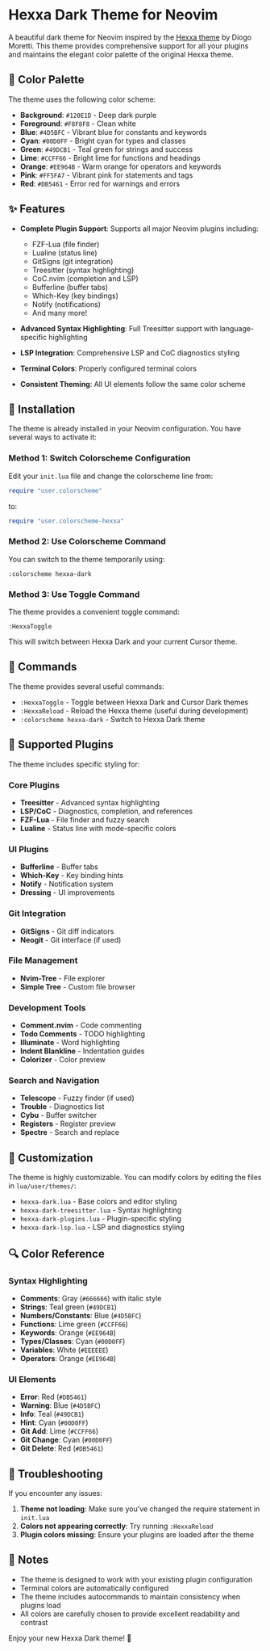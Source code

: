 # Hexxa Dark Theme for Neovim

A beautiful dark theme for Neovim inspired by the [Hexxa theme](https://github.com/diogomoretti/hexxa-theme) by Diogo Moretti. This theme provides comprehensive support for all your plugins and maintains the elegant color palette of the original Hexxa theme.

## 🎨 Color Palette

The theme uses the following color scheme:

- **Background**: `#120E1D` - Deep dark purple
- **Foreground**: `#F8F8F8` - Clean white
- **Blue**: `#4D5BFC` - Vibrant blue for constants and keywords
- **Cyan**: `#00D0FF` - Bright cyan for types and classes
- **Green**: `#49DCB1` - Teal green for strings and success
- **Lime**: `#CCFF66` - Bright lime for functions and headings
- **Orange**: `#EE964B` - Warm orange for operators and keywords
- **Pink**: `#FF5FA7` - Vibrant pink for statements and tags
- **Red**: `#DB5461` - Error red for warnings and errors

## ✨ Features

- **Complete Plugin Support**: Supports all major Neovim plugins including:
  - FZF-Lua (file finder)
  - Lualine (status line)
  - GitSigns (git integration)
  - Treesitter (syntax highlighting)
  - CoC.nvim (completion and LSP)
  - Bufferline (buffer tabs)
  - Which-Key (key bindings)
  - Notify (notifications)
  - And many more!

- **Advanced Syntax Highlighting**: Full Treesitter support with language-specific highlighting
- **LSP Integration**: Comprehensive LSP and CoC diagnostics styling
- **Terminal Colors**: Properly configured terminal colors
- **Consistent Theming**: All UI elements follow the same color scheme

## 🚀 Installation

The theme is already installed in your Neovim configuration. You have several ways to activate it:

### Method 1: Switch Colorscheme Configuration

Edit your `init.lua` file and change the colorscheme line from:
```lua
require "user.colorscheme"
```

to:
```lua
require "user.colorscheme-hexxa"
```

### Method 2: Use Colorscheme Command

You can switch to the theme temporarily using:
```vim
:colorscheme hexxa-dark
```

### Method 3: Use Toggle Command

The theme provides a convenient toggle command:
```vim
:HexxaToggle
```

This will switch between Hexxa Dark and your current Cursor theme.

## 🔧 Commands

The theme provides several useful commands:

- `:HexxaToggle` - Toggle between Hexxa Dark and Cursor Dark themes
- `:HexxaReload` - Reload the Hexxa theme (useful during development)
- `:colorscheme hexxa-dark` - Switch to Hexxa Dark theme

## 🎯 Supported Plugins

The theme includes specific styling for:

### Core Plugins
- **Treesitter** - Advanced syntax highlighting
- **LSP/CoC** - Diagnostics, completion, and references
- **FZF-Lua** - File finder and fuzzy search
- **Lualine** - Status line with mode-specific colors

### UI Plugins
- **Bufferline** - Buffer tabs
- **Which-Key** - Key binding hints
- **Notify** - Notification system
- **Dressing** - UI improvements

### Git Integration
- **GitSigns** - Git diff indicators
- **Neogit** - Git interface (if used)

### File Management
- **Nvim-Tree** - File explorer
- **Simple Tree** - Custom file browser

### Development Tools
- **Comment.nvim** - Code commenting
- **Todo Comments** - TODO highlighting
- **Illuminate** - Word highlighting
- **Indent Blankline** - Indentation guides
- **Colorizer** - Color preview

### Search and Navigation
- **Telescope** - Fuzzy finder (if used)
- **Trouble** - Diagnostics list
- **Cybu** - Buffer switcher
- **Registers** - Register preview
- **Spectre** - Search and replace

## 🎨 Customization

The theme is highly customizable. You can modify colors by editing the files in `lua/user/themes/`:

- `hexxa-dark.lua` - Base colors and editor styling
- `hexxa-dark-treesitter.lua` - Syntax highlighting
- `hexxa-dark-plugins.lua` - Plugin-specific styling
- `hexxa-dark-lsp.lua` - LSP and diagnostics styling

## 🔍 Color Reference

### Syntax Highlighting
- **Comments**: Gray (`#666666`) with italic style
- **Strings**: Teal green (`#49DCB1`)
- **Numbers/Constants**: Blue (`#4D5BFC`)
- **Functions**: Lime green (`#CCFF66`)
- **Keywords**: Orange (`#EE964B`)
- **Types/Classes**: Cyan (`#00D0FF`)
- **Variables**: White (`#EEEEEE`)
- **Operators**: Orange (`#EE964B`)

### UI Elements
- **Error**: Red (`#DB5461`)
- **Warning**: Blue (`#4D5BFC`)
- **Info**: Teal (`#49DCB1`)
- **Hint**: Cyan (`#00D0FF`)
- **Git Add**: Lime (`#CCFF66`)
- **Git Change**: Cyan (`#00D0FF`)
- **Git Delete**: Red (`#DB5461`)

## 🐛 Troubleshooting

If you encounter any issues:

1. **Theme not loading**: Make sure you've changed the require statement in `init.lua`
2. **Colors not appearing correctly**: Try running `:HexxaReload`
3. **Plugin colors missing**: Ensure your plugins are loaded after the theme

## 📝 Notes

- The theme is designed to work with your existing plugin configuration
- Terminal colors are automatically configured
- The theme includes autocommands to maintain consistency when plugins load
- All colors are carefully chosen to provide excellent readability and contrast

Enjoy your new Hexxa Dark theme! 🎉